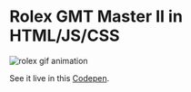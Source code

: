 # Rolex GMT Master II in HTML/JS/CSS

![rolex gif animation](https://github.com/gamell/rolex-gmt-ii/blob/master/media/rolex-gmt-ii.gif)

See it live in this [Codepen](https://codepen.io/gamell/pen/ozkPLQ).
